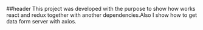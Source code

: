 ##header
This project was developed with the purpose to show how works react and redux together with another dependencies.Also I show how to get data form server with axios. 
